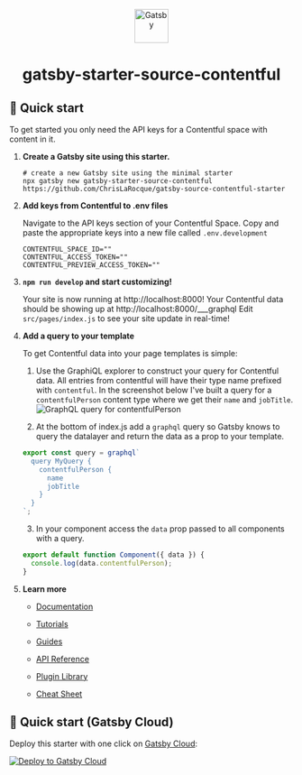 <p align="center">
  <a href="https://www.gatsbyjs.com/?utm_source=starter&utm_medium=readme&utm_campaign=minimal-starter">
    <img alt="Gatsby" src="https://www.gatsbyjs.com/Gatsby-Monogram.svg" width="60" />
  </a>
</p>
<h1 align="center">
  gatsby-starter-source-contentful
</h1>

## 🚀 Quick start

To get started you only need the API keys for a Contentful space with content in it.

1.  **Create a Gatsby site using this starter.**

    ```shell
    # create a new Gatsby site using the minimal starter
    npx gatsby new gatsby-starter-source-contentful https://github.com/ChrisLaRocque/gatsby-source-contentful-starter
    ```

2.  **Add keys from Contentful to .env files**

    Navigate to the API keys section of your Contentful Space. Copy and paste the appropriate keys into a new file called `.env.development`

    ```shell
    CONTENTFUL_SPACE_ID=""
    CONTENTFUL_ACCESS_TOKEN=""
    CONTENTFUL_PREVIEW_ACCESS_TOKEN=""
    ```

3.  **`npm run develop` and start customizing!**

    Your site is now running at http://localhost:8000!
    Your Contentful data should be showing up at http://localhost:8000/\_\_\_graphql
    Edit `src/pages/index.js` to see your site update in real-time!

4.  **Add a query to your template**

    To get Contentful data into your page templates is simple:

    1. Use the GraphiQL explorer to construct your query for Contentful data. All entries from contentful will have their type name prefixed with `contentful`. In the screenshot below I've built a query for a `contentfulPerson` content type where we get their `name` and `jobTitle`.
       ![GraphQL query for contentfulPerson](https://images.ctfassets.net/203qxljmwldn/3d0mXPQBGgIcCK3GzLEYDs/0e664a86a4677046ed2c9706aaf0be20/Screen_Shot_2022-06-01_at_4.48.12_PM.png "Query for contentfulPerson")

    2. At the bottom of index.js add a `graphql` query so Gatsby knows to query the datalayer and return the data as a prop to your template.

    ```js
    export const query = graphql`
      query MyQuery {
        contentfulPerson {
          name
          jobTitle
        }
      }
    `;
    ```

    3. In your component access the `data` prop passed to all components with a query.

    ```js
    export default function Component({ data }) {
      console.log(data.contentfulPerson);
    }
    ```

5.  **Learn more**

    - [Documentation](https://www.gatsbyjs.com/docs/?utm_source=starter&utm_medium=readme&utm_campaign=minimal-starter)

    - [Tutorials](https://www.gatsbyjs.com/tutorial/?utm_source=starter&utm_medium=readme&utm_campaign=minimal-starter)

    - [Guides](https://www.gatsbyjs.com/tutorial/?utm_source=starter&utm_medium=readme&utm_campaign=minimal-starter)

    - [API Reference](https://www.gatsbyjs.com/docs/api-reference/?utm_source=starter&utm_medium=readme&utm_campaign=minimal-starter)

    - [Plugin Library](https://www.gatsbyjs.com/plugins?utm_source=starter&utm_medium=readme&utm_campaign=minimal-starter)

    - [Cheat Sheet](https://www.gatsbyjs.com/docs/cheat-sheet/?utm_source=starter&utm_medium=readme&utm_campaign=minimal-starter)

## 🚀 Quick start (Gatsby Cloud)

Deploy this starter with one click on [Gatsby Cloud](https://www.gatsbyjs.com/cloud/):

[<img src="https://www.gatsbyjs.com/deploynow.svg" alt="Deploy to Gatsby Cloud">](https://www.gatsbyjs.com/dashboard/deploynow?url=https://github.com/gatsbyjs/gatsby-starter-minimal)

